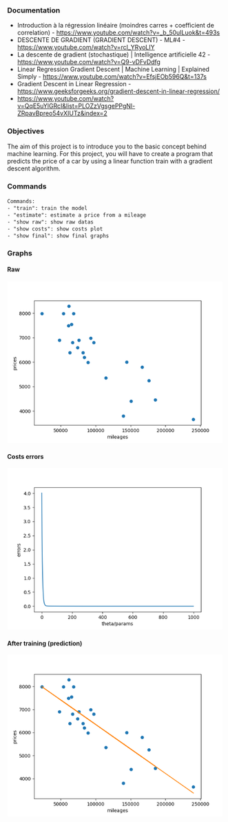 
### Documentation

- Introduction à la régression linéaire (moindres carres + coefficient de correlation) -
https://www.youtube.com/watch?v=_b_50uILuok&t=493s
- DESCENTE DE GRADIENT (GRADIENT DESCENT) - ML#4 - https://www.youtube.com/watch?v=rcl_YRyoLIY
- La descente de gradient (stochastique) | Intelligence artificielle 42 - https://www.youtube.com/watch?v=Q9-vDFvDdfg
- Linear Regression Gradient Descent | Machine Learning | Explained Simply - 
https://www.youtube.com/watch?v=EfsjEOb596Q&t=137s
- Gradient Descent in Linear Regression - https://www.geeksforgeeks.org/gradient-descent-in-linear-regression/
- https://www.youtube.com/watch?v=QqE5uYlGRcI&list=PLOZzVgsgePPgNl-ZRpavBpreo54vXIUTz&index=2

### Objectives

The aim of this project is to introduce you to the basic concept behind machine learning.
For this project, you will have to create a program that predicts the price of a car by
using a linear function train with a gradient descent algorithm.



### Commands
```
Commands:
- "train": train the model
- "estimate": estimate a price from a mileage
- "show raw": show raw datas
- "show costs": show costs plot
- "show final": show final graphs
```
### Graphs
#### Raw 
<img src="./assets/Datas_Raw.png" width=500 ></img>
#### Costs errors
<img src="./assets/Costs.png" width=500 ></img>
#### After training (prediction)
<img src="./assets/After_Training.png" width=500 ></img>
